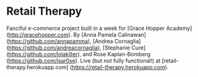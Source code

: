 # Retail Therapy

Fanciful e-commerce project built in a week for [Grace Hopper Academy] (http://gracehopper.com). By [Anna Pamela Calinawan] (https://github.com/annapamma), [Andrea Cornaglia] (https://github.com/andreacornaglia), [Stephanie Cure] (https://github.com/lolakiller), and Rose Kaplan-Bomberg (https://github.com/isar0se). Live (but not fully functional!) at [retail-therapy.herokuapp.com] (https://retail-therapy.herokuapp.com).